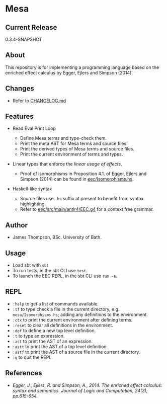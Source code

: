 # Mesa

## Current Release
0.3.4-SNAPSHOT

## About
This repository is for implementing a programming language based on the enriched effect calculus by Egger, Ejlers and Simpson (2014).

## Changes
* Refer to [CHANGELOG.md](CHANGELOG.md)

## Features
* Read Eval Print Loop
  - Define Mesa terms and type-check them.
  - Print the meta AST for Mesa terms and source files.
  - Print the derived types of Mesa terms and source files.
  - Print the current environment of terms and types.

* Linear types that enforce the *linear usage of effects*.
  - Proof of isomorphisms in Proposition 4.1. of Egger, Ejlers and Simpson (2014) can be found in [eec/Isomorphisms.hs](eec/Isomorphisms.hs).

* Haskell-like syntax
  - Source files use `.hs` suffix at present to benefit from syntax highlighting.
  - Refer to [eec/src/main/antlr4/EEC.g4](eec/src/main/antlr4/EEC.g4) for a context free grammar.

## Author
* James Thompson, BSc. University of Bath.

## Usage

* Load sbt with `sbt`
* To run tests, in the sbt CLI use `test`.
* To launch the EEC REPL, in the sbt CLI use `run -e`.

## REPL
* `:help` to get a list of commands available.
* `:tf` to type check a file in the current directory, e.g. `mesa/Isomorphisms.hs`; adding any definitions to the environment.
* `:ctx` to print the current environment after defining terms.
* `:reset` to clear all definitions in the environment.
* `:def` to define a new top level definition.
* `:t` to type an expression.
* `:ast` to print the AST of an expression.
* `:astt` to print the AST of a top level definition.
* `:astf` to print the AST of a source file in the current directory.
* `:q` to quit the REPL.

## References
- *Egger, J., Ejlers, R. and Simpson, A., 2014. The enriched effect calculus: syntax and semantics. Journal of Logic and Computation, 24(3), pp.615-654.*

